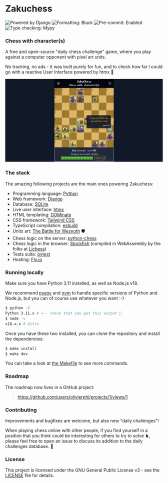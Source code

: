 # Zakuchess

![Powered by Django](https://img.shields.io/badge/Powered_By-Django-green)
![Formatting: Black](https://img.shields.io/badge/Formatting-Black-blue)
![Pre-commit: Enabled](https://img.shields.io/badge/Pre--commit-Enabled-blue)
![Type checking: Mypy](https://img.shields.io/badge/Type--checking-Mypy-blue)


### Chess with character(s)

A free and open-source "daily chess challenge" game, where you play against a computer opponent
with pixel art units.

No tracking, no ads - it was built purely for fun, and to check how far I could go with 
a reactive User Interface powered by htmx 🙂

![The starting screen of a new ZakuChess daily challenge](./src/apps/daily_challenge/static/daily_challenge/img/og-image-1200x630.png)

### The stack

The amazing following projects are the main ones powering Zakuchess:

 - Programming language: [Python](https://www.python.org/)
 - Web framework: [Django](https://www.djangoproject.com/)
 - Database: [SQLite](https://www.sqlite.org/index.html)
 - Live user interface: [htmx](https://htmx.org/)
 - HTML templating: [DOMinate](https://github.com/Knio/dominate#readme)
 - CSS framework: [Tailwind CSS](https://tailwindcss.com/)
 - TypeScript compilation: [esbuild](https://esbuild.github.io/)
 - Units art: [The Battle for Wesnoth](https://www.wesnoth.org/) :shield:
 - Chess logic on the server: [python-chess](https://python-chess.readthedocs.io/en/latest/)
 - Chess logic in the browser: [Stockfish](https://stockfishchess.org/) (compiled in WebAssembly by the folks at [Lichess](https://github.com/lichess-org))
 - Tests suite: [pytest](https://docs.pytest.org/en/latest/)
 - Hosting: [Fly.io](https://fly.io/)

### Running locally

Make sure you have Python 3.11 installed, as well as Node.js v18.

We recommend [pyenv](https://github.com/pyenv/pyenv-installer#readme) and [nvm](https://github.com/nvm-sh/nvm#readme) to handle specific versions of Python and Node.js,
but you can of course use whatever you want :-)

```bash
$ python -V
Python 3.11.x # <-- check that you get this output 🙂
$ node -v
v18.x.x # ditto
```

Once you have these two installed, you can clone the repository and install the dependencies:

```bash
$ make install
$ make dev
```

You can take a look at [the Makefile](./Makefile) to see more commands.

### Roadmap

The roadmap now lives in a GitHub project:  
> https://github.com/users/olivierphi/projects/1/views/1

### Contributing

Improvements and bugfixes are welcome, but also new "daily challenges"!

When playing chess online with other people, if you find yourself in a position that you think 
could be interesting for others to try to solve ♞, please feel free to open an issue to discuss its
addition to the daily challenges database. 🙂

### License

This project is licensed under the GNU General Public License v3 - see the [LICENSE](./LICENSE) file for details.
